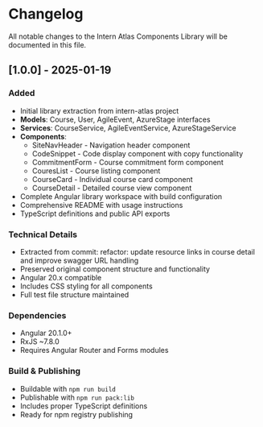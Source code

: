 # Changelog

All notable changes to the Intern Atlas Components Library will be documented in this file.

## [1.0.0] - 2025-01-19

### Added
- Initial library extraction from intern-atlas project
- **Models**: Course, User, AgileEvent, AzureStage interfaces
- **Services**: CourseService, AgileEventService, AzureStageService 
- **Components**: 
  - SiteNavHeader - Navigation header component
  - CodeSnippet - Code display component with copy functionality
  - CommitmentForm - Course commitment form component
  - CouresList - Course listing component  
  - CourseCard - Individual course card component
  - CourseDetail - Detailed course view component
- Complete Angular library workspace with build configuration
- Comprehensive README with usage instructions
- TypeScript definitions and public API exports

### Technical Details
- Extracted from commit: refactor: update resource links in course detail and improve swagger URL handling
- Preserved original component structure and functionality
- Angular 20.x compatible
- Includes CSS styling for all components
- Full test file structure maintained

### Dependencies
- Angular 20.1.0+
- RxJS ~7.8.0
- Requires Angular Router and Forms modules

### Build & Publishing
- Buildable with `npm run build`
- Publishable with `npm run pack:lib`
- Includes proper TypeScript definitions
- Ready for npm registry publishing